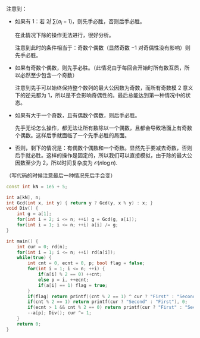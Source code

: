 注意到：

- 如果有 $1$：若 $2\not |\ \sum (a_i - 1)$，则先手必胜，否则后手必胜。

  在此情况下除的操作无法进行，很好分析。

  注意到此时的条件相当于：奇数个偶数（显然奇数 $-1$ 对奇偶性没有影响）则先手必胜。

- 如果有奇数个偶数，则先手必胜。（此情况由于每回合开始时所有数互质，所以必然至少包含一个奇数）

  注意到先手可以始终保持整个数列的最大公因数为奇数，而所有奇数模 $2$ 意义下的逆元都为 $1$，所以是不会影响奇偶性的。最后总能达到第一种情况中的状态。

- 如果有大于一个奇数，且有偶数个偶数，则后手必胜。

  先手无论怎么操作，都无法让所有数除以一个偶数，且都会导致场面上有奇数个偶数。这样后手就面临了一个先手必胜的局面。

- 否则，剩下的情况是：有偶数个偶数和一个奇数。显然先手要减去奇数，否则后手就必胜。这样的操作是固定的，所以我们可以直接模拟，由于除的最大公因数至少为 $2$，所以时间复杂度为 $\mathcal O(n\log n)$.

（写代码的时候注意最后一种情况先后手会变）

```cpp
const int kN = 1e5 + 5;

int a[kN], n;
int Gcd(int x, int y) { return y ? Gcd(y, x % y) : x; }
void Div() {
	int g = a[1];
	for(int i = 2; i <= n; ++i) g = Gcd(g, a[i]);
	for(int i = 1; i <= n; ++i) a[i] /= g;
}

int main() {
	int cur = 0; rd(n);
	for(int i = 1; i <= n; ++i) rd(a[i]);
	while(true) {
		int cnt = 0, ecnt = 0, p; bool flag = false;
		for(int i = 1; i <= n; ++i) {
			if(a[i] % 2 == 0) ++cnt;
			else p = i, ++ecnt;
			if(a[i] == 1) flag = true;
		}
		if(flag) return printf((cnt % 2 == 1) ^ cur ? "First" : "Second"), 0;
		if(cnt % 2 == 1) return printf(cur ? "Second" : "First"), 0;
		if(ecnt > 1 && cnt % 2 == 0) return printf(cur ? "First" : "Second"), 0;
		--a[p]; Div(); cur ^= 1;
	}
	return 0;
}
```